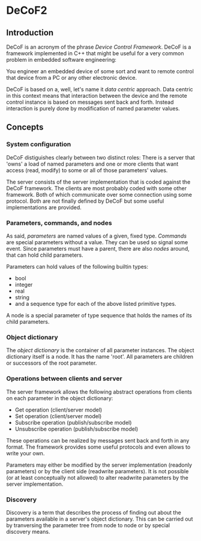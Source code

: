 DeCoF2
======

Introduction
------------

DeCoF is an acronym of the phrase *Device Control Framework*. DeCoF is a
framework implemented in C++ that might be useful for a very common problem in
embedded software engineering:

You engineer an embedded device of some sort and want to remote control that
device from a PC or any other electronic device.

DeCoF is based on a, well, let's name it *data centric* approach. Data centric
in this context means that interaction between the device and the remote
control instance is based on messages sent back and forth. Instead interaction
is purely done by modification of named parameter values.

Concepts
--------

### System configuration

DeCoF distiguishes clearly between two distinct roles: There is a server that
'owns' a load of named parameters and one or more clients that want access
(read, modify) to some or all of those parameters' values.

The server consists of the server implementation that is coded against the
DeCoF framework. The clients are most probably coded with some other framework.
Both of which communicate over some connection using some protocol. Both are
not finally defined by DeCoF but some useful implementations are provided.

### Parameters, commands, and nodes

As said, *parameters* are named values of a given, fixed type. *Commands* are
special parameters without a value. They can be used so signal some event.
Since parameters must have a parent, there are also *nodes* around, that can
hold child parameters.

Parameters can hold values of the following builtin types:

* bool
* integer
* real
* string
* and a sequence type for each of the above listed primitive types.

A node is a special parameter of type sequence<string> that holds the names of
its child parameters.

### Object dictionary

The *object dictionary* is the container of all parameter instances. The object
dictionary itself is a node. It has the name 'root'. All parameters are
children or successors of the root parameter.

### Operations between clients and server

The server framework allows the following abstract operations from clients on
each parameter in the object dictionary:

* Get operation (client/server model)
* Set operation (client/server model)
* Subscribe operation (publish/subscribe model)
* Unsubscribe operation (publish/subscribe model)

These operations can be realized by messages sent back and forth in any format.
The framework provides some useful protocols and even allows to write your own.

Parameters may either be modified by the server implementation (readonly
parameters) or by the client side (readwrite parameters). It is not possible
(or at least conceptually not allowed) to alter readwrite parameters by the
server implementation.

### Discovery

Discovery is a term that describes the process of finding out about the
parameters available in a server's object dictionary. This can be carried out
by tranversing the parameter tree from node to node or by special discovery
means.
